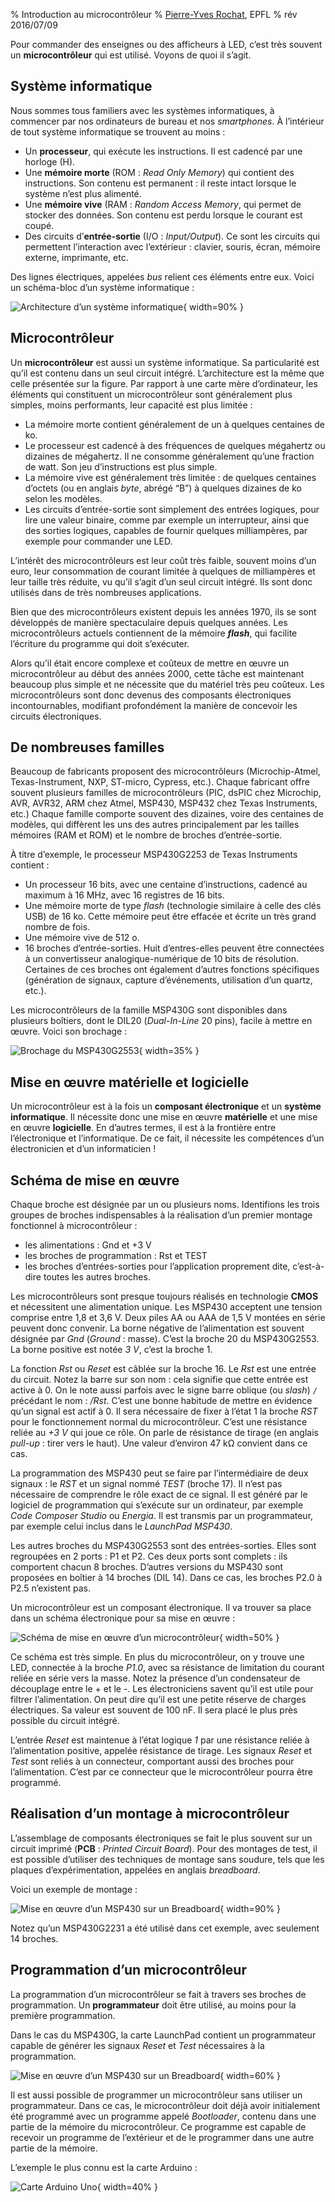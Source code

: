 % Introduction au microcontrôleur
% [Pierre-Yves Rochat](mailto:pyr@pyr.ch), EPFL
% rév 2016/07/09


Pour commander des enseignes ou des afficheurs à LED, c’est très souvent un **microcontrôleur** qui est utilisé. Voyons de quoi il s’agit.

## Système informatique ##

Nous sommes tous familiers avec les systèmes informatiques, à commencer par nos ordinateurs de bureau et nos *smartphones*. À l’intérieur de tout système informatique se trouvent au moins :

* Un **processeur**, qui exécute les instructions. Il est cadencé par une horloge (H).
* Une **mémoire morte** (ROM : *Read Only Memory*) qui contient des instructions. Son contenu est permanent : il reste intact lorsque le système n’est plus alimenté.
* Une **mémoire vive** (RAM : *Random Access Memory*, qui permet de stocker des données. Son contenu est perdu lorsque le courant est coupé.
* Des circuits d’**entrée-sortie** (I/O : *Input/Output*). Ce sont les circuits qui permettent l’interaction avec l’extérieur : clavier, souris, écran, mémoire externe, imprimante, etc.

Des lignes électriques, appelées *bus* relient ces éléments entre eux. Voici un schéma-bloc d’un système informatique :

![Architecture d’un système informatique](images/architecture-sys-info.svg "Architecture d’un système informatique"){ width=90% }

## Microcontrôleur ##

Un **microcontrôleur** est aussi un système informatique. Sa particularité est qu’il est contenu dans un seul circuit intégré. L’architecture est la même que celle présentée sur la figure. Par rapport à une carte mère d’ordinateur, les éléments qui constituent un microcontrôleur sont généralement plus simples, moins performants, leur capacité est plus limitée :

* La mémoire morte contient généralement de un à quelques centaines de ko.
* Le processeur est cadencé à des fréquences de quelques mégahertz ou dizaines de mégahertz. Il ne consomme généralement qu’une fraction de watt. Son jeu d’instructions est plus simple.
* La mémoire vive est généralement très limitée : de quelques centaines d’octets (ou en anglais *byte*, abrégé “B”) à quelques dizaines de ko selon les modèles.
* Les circuits d’entrée-sortie sont simplement des entrées logiques, pour lire une valeur binaire, comme par exemple un interrupteur, ainsi que des sorties logiques, capables de fournir quelques milliampères, par exemple pour commander une LED.

L’intérêt des microcontrôleurs est leur coût très faible, souvent moins d’un euro, leur consommation de courant limitée à quelques de milliampères et leur taille très réduite, vu qu’il s’agit d’un seul circuit intégré. Ils sont donc utilisés dans de très nombreuses applications.

Bien que des microcontrôleurs existent depuis les années 1970, ils se sont développés de manière spectaculaire depuis quelques années. Les microcontrôleurs actuels contiennent de la mémoire __*flash*__, qui facilite l’écriture du programme qui doit s’exécuter.

Alors qu’il était encore complexe et coûteux de mettre en œuvre un microcontrôleur au début des années 2000, cette tâche est maintenant beaucoup plus simple et ne nécessite que du matériel très peu coûteux. Les microcontrôleurs sont donc devenus des composants électroniques incontournables, modifiant profondément la manière de concevoir les circuits électroniques.

## De nombreuses familles ##

Beaucoup de fabricants proposent des microcontrôleurs (Microchip-Atmel, Texas-Instrument, NXP, ST-micro, Cypress, etc.). Chaque fabricant offre souvent plusieurs familles de microcontrôleurs (PIC, dsPIC chez Microchip, AVR, AVR32, ARM chez Atmel, MSP430, MSP432 chez Texas Instruments, etc.) Chaque famille comporte souvent des dizaines, voire des centaines de modèles, qui diffèrent les uns des autres principalement par les tailles mémoires (RAM et ROM) et le nombre de broches d’entrée-sortie.

À titre d’exemple, le processeur MSP430G2253 de Texas Instruments contient :

* Un processeur 16 bits, avec une centaine d’instructions, cadencé au maximum à 16 MHz, avec 16 registres de 16 bits.
* Une mémoire morte de type *flash* (technologie similaire à celle des clés USB) de 16 ko. Cette mémoire peut être effacée et écrite un très grand nombre de fois.
* Une mémoire vive de 512 o.
* 16 broches d’entrée-sorties. Huit d’entres-elles peuvent être connectées à un convertisseur analogique-numérique de 10 bits de résolution. Certaines de ces broches ont également d’autres fonctions spécifiques (génération de signaux, capture d’événements, utilisation d’un quartz, etc.).

Les microcontrôleurs de la famille MSP430G sont disponibles dans plusieurs boîtiers, dont le DIL20 (*Dual-In-Line* 20 pins), facile à mettre en œuvre. Voici son brochage :

![Brochage du MSP430G2553](images/pinout-msp430-20pin.svg "Brochage du MSP430G2553"){ width=35% }

## Mise en œuvre matérielle et logicielle ##

Un microcontrôleur est à la fois un **composant électronique** et un **système informatique**. Il nécessite donc une mise en œuvre **matérielle** et une mise en œuvre **logicielle**. En d’autres termes, il est à la frontière entre l’électronique et l’informatique. De ce fait, il nécessite les compétences d’un électronicien et d’un informaticien !

## Schéma de mise en œuvre ##

Chaque broche est désignée par un ou plusieurs noms. Identifions les trois groupes de broches indispensables à la réalisation d’un premier montage fonctionnel à microcontrôleur :

* les alimentations : Gnd et +3 V
* les broches de programmation : Rst et TEST
* les broches d’entrées-sorties pour l’application proprement dite, c’est-à-dire toutes les autres broches.

Les microcontrôleurs sont presque toujours réalisés en technologie **CMOS** et nécessitent une alimentation unique. Les MSP430 acceptent une tension comprise entre 1,8 et 3,6 V. Deux piles AA ou AAA de 1,5 V montées en série peuvent donc convenir. La borne négative de l’alimentation est souvent désignée par *Gnd* (*Ground* : masse). C’est la broche 20 du MSP430G2553. La borne positive est notée *3 V*, c’est la broche 1.

La fonction *Rst* ou *Reset* est câblée sur la broche 16. Le *Rst* est une entrée du circuit. Notez la barre sur son nom : cela signifie que cette entrée est active à 0. On le note aussi parfois avec le signe barre oblique (ou *slash*) `/` précédant le nom : */Rst*. C’est une bonne habitude de mettre en évidence qu’un signal est actif à 0. Il sera nécessaire de fixer à l’état 1 la broche *RST* pour le fonctionnement normal du microcontrôleur. C’est une résistance reliée au *+3 V* qui joue ce rôle. On parle de résistance de tirage (en anglais *pull-up* : tirer vers le haut). Une valeur d’environ 47 kΩ convient dans ce cas.

La programmation des MSP430 peut se faire par l’intermédiaire de deux signaux : le *RST* et un signal nommé *TEST* (broche 17). Il n’est pas nécessaire de comprendre le rôle exact de ce signal. Il est généré par le logiciel de programmation qui s’exécute sur un ordinateur, par exemple *Code Composer Studio* ou *Energia*. Il est transmis par un programmateur, par exemple celui inclus dans le *LaunchPad MSP430*.

Les autres broches du MSP430G2553 sont des entrées-sorties. Elles sont regroupées en 2 ports : P1 et P2. Ces deux ports sont complets : ils comportent chacun 8 broches. D’autres versions du MSP430 sont proposées en boîtier à 14 broches (DIL 14). Dans ce cas, les broches P2.0 à P2.5 n’existent pas.

Un microcontrôleur est un composant électronique. Il va trouver sa place dans un schéma électronique pour sa mise en œuvre :

![Schéma de mise en œuvre d’un microcontrôleur](images/schema-msp430.svg "Schéma de mise en œuvre d’un microcontrôleur"){ width=50% }

Ce schéma est très simple. En plus du microcontrôleur, on y trouve une LED, connectée à la broche *P1.0*, avec sa résistance de limitation du courant reliée en série vers la masse. Notez la présence d’un condensateur de découplage entre le + et le -. Les électroniciens savent qu’il est utile pour filtrer l’alimentation. On peut dire qu’il est une petite réserve de charges électriques. Sa valeur est souvent de 100 nF. Il sera placé le plus près possible du circuit intégré.

L’entrée *Reset* est maintenue à l’état logique *1* par une résistance reliée à l’alimentation positive, appelée résistance de tirage. Les signaux *Reset* et *Test* sont reliés à un connecteur, comportant aussi des broches pour l’alimentation. C’est par ce connecteur que le microcontrôleur pourra être programmé.

## Réalisation d’un montage à microcontrôleur ##

L’assemblage de composants électroniques se fait le plus souvent sur un circuit imprimé (**PCB** : *Printed Circuit Board*). Pour des montages de test, il est possible d’utiliser des techniques de montage sans soudure, tels que les plaques d’expérimentation, appelées en anglais *breadboard*.

Voici un exemple de montage :

![Mise en œuvre d’un MSP430 sur un Breadboard](images/MSP-2231-LED.svg "Mise en œuvre d’un MSP430 sur un Breadboard"){ width=90% }

Notez qu’un MSP430G2231 a été utilisé dans cet exemple, avec seulement 14 broches.

## Programmation d’un microcontrôleur ##

La programmation d’un microcontrôleur se fait à travers ses broches de programmation. Un **programmateur** doit être utilisé, au moins pour la première programmation.

Dans le cas du MSP430G, la carte LaunchPad contient un programmateur capable de générer les signaux *Reset* et *Test* nécessaires à la programmation.

![Mise en œuvre d’un MSP430 sur un Breadboard](images/launchpad-prog.png "Mise en œuvre d’un MSP430 sur un Breadboard"){ width=60% }

Il est aussi possible de programmer un microcontrôleur sans utiliser un programmateur. Dans ce cas, le microcontrôleur doit déjà avoir initialement été programmé avec un programme appelé *Bootloader*, contenu dans une partie de la mémoire du microcontrôleur. Ce programme est capable de recevoir un programme de l’extérieur et de le programmer dans une autre partie de la mémoire.

L’exemple le plus connu est la carte Arduino :

![Carte Arduino Uno](images/Uno.jpg "Carte Arduino UNO"){ width=40% }



